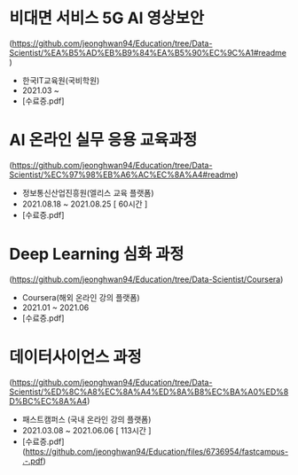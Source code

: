 # 비대면 서비스 5G AI 영상보안
(https://github.com/jeonghwan94/Education/tree/Data-Scientist/%EA%B5%AD%EB%B9%84%EA%B5%90%EC%9C%A1#readme)
- 한국IT교육원(국비학원)
- 2021.03 ~ 
- [수료증.pdf]

# AI 온라인 실무 응용 교육과정
(https://github.com/jeonghwan94/Education/tree/Data-Scientist/%EC%97%98%EB%A6%AC%EC%8A%A4#readme)
- 정보통신산업진흥원(엘리스 교육 플랫폼)
- 2021.08.18 ~ 2021.08.25 [ 60시간 ]
- [수료증.pdf]

# Deep Learning 심화 과정
(https://github.com/jeonghwan94/Education/tree/Data-Scientist/Coursera)
- Coursera(해외 온라인 강의 플랫폼)
- 2021.01 ~ 2021.06
- [수료증.pdf]

# 데이터사이언스 과정  
(https://github.com/jeonghwan94/Education/tree/Data-Scientist/%ED%8C%A8%EC%8A%A4%ED%8A%B8%EC%BA%A0%ED%8D%BC%EC%8A%A4)

- 패스트캠퍼스 (국내 온라인 강의 플랫폼)
- 2021.03.08 ~ 2021.06.06 [ 113시간 ]
- [수료증.pdf] (https://github.com/jeonghwan94/Education/files/6736954/fastcampus-.-.pdf)
